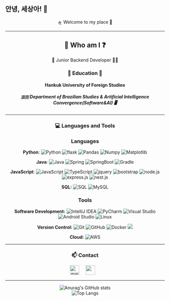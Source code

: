 ## 안녕, 세상아! 👋

<div align="center"> 🛸 Welcome to my place 🌃

---

## 🤔 Who am I ❓
🐥 Junior Backend Developer 🧑‍💻

### 📖 Education 🏫

#### Hankuk University of Foreign Studies
##### 🇧🇷 Department of Brazilian Studies & Artificial Intelligence Convergence(Software&AI) 🖥
  
---

### 💻 Languages and Tools 

### Languages

  **Python**:
  ![Python](https://img.shields.io/badge/-Python-black?style=flat&logo=python)
  ![flask](https://img.shields.io/badge/flask-000000?style=flat&logo=flask&logoColor=white)
  ![Pandas](https://img.shields.io/badge/-Pandas-150458?style=flat&logo=Pandas)
  ![Numpy](https://img.shields.io/badge/-Numpy-lightgray?style=flat&logo=Numpy&logoColor=white)
  ![Matplotlib](https://img.shields.io/badge/-Matplotlib-black?style=flat&logo=Matplotlib&logoColor=white)

  **Java**: 
  ![Java](https://img.shields.io/badge/Java-orange?style=flat&logo=java&logoColor=white)
  ![Spring](https://img.shields.io/badge/-Spring-lightgray?style=flat&logo=spring)
  ![SpringBoot](https://img.shields.io/badge/-Springboot-black?style=flat&logo=springboot)
  ![Gradle](https://img.shields.io/badge/Gradle-02303A?style=flat&logo=gradle)

  **JavaScript**: 
  ![JavaScript](https://img.shields.io/badge/-JavaScript-black?style=flat&logo=javascript)
  ![TypeScript](https://img.shields.io/badge/-TypeScript-white?style=flat&logo=typescript)
  ![jquery](https://img.shields.io/badge/jquery-0769AD?style=flat&logo=jquery&logoColor=white)
  ![bootstrap](https://img.shields.io/badge/bootstrap-7952B3?style=flat&logo=bootstrap&logoColor=white)
  ![node.js](https://img.shields.io/badge/node.js-339933?style=flat&logo=Node.js&logoColor=white)
  ![express.js](https://img.shields.io/badge/Express-000000?style=flat-square&logo=Express&logoColor=white)
  ![nest.js](https://img.shields.io/badge/-NestJs-ea2845?style=flat-square&logo=nestjs&logoColor=white)

  **SQL:**
  ![SQL](https://img.shields.io/badge/-SQL-orange?style=flat&logo=sql)
  ![MySQL](https://img.shields.io/badge/-MySQL-lightgray?style=flat&logo=mysql)

### Tools

**Software Development:**
![IntelliJ IDEA](https://img.shields.io/badge/-red?style=flat&logo=IntelliJ-IDEA&logoColor=white)
![PyCharm](https://img.shields.io/badge/-green?style=flat&logo=PyCharm&logoColor=white)
![Visual Studio](https://img.shields.io/badge/-007ACC?style=flat&logo=Visual-Studio-Code&logoColor=white)
![Android Studio](https://img.shields.io/badge/-3DDC84?style=flat&logo=Android-Studio&logoColor=white)
![Linux](https://img.shields.io/badge/-FCC624?style=flat&logo=linux&logoColor=black)

**Version Control:**
![Git](https://img.shields.io/badge/-Git-black?style=flat&logo=git)
![GitHub](https://img.shields.io/badge/-GitHub-181717?style=flat&logo=github)
![Docker](https://img.shields.io/badge/-Docker-2496ED?style=flat&logo=Docker&logoColor=white)
<img src="https://img.shields.io/badge/-Anaconda-44A833?style=flat-square&logo=Anaconda&logoColor=white"/>
  
**Cloud:**
![AWS](https://img.shields.io/badge/amazonaws-232F3E?style=flat&logo=amazonaws&logoColor=white)

---
### 📫 Contact
  
<a href="mailto:ysg980423@gmail.com"><img src="https://www.vectorlogo.zone/logos/gmail/gmail-icon.svg" width="30px" alt="mail"></a> 
 &nbsp; &nbsp;
<a href="https://www.instagram.com/olf_sng21/"><img src="https://www.vectorlogo.zone/logos/instagram/instagram-icon.svg" width="30px"></a> 
&nbsp; &nbsp;

---
![Anurag's GitHub stats](https://github-readme-stats.vercel.app/api?username=eukkki210&show_icons=true&theme=onedark)
<br />
![Top Langs](https://github-readme-stats.vercel.app/api/top-langs/?username=eukkki210&layout=compact&theme=onedark)
